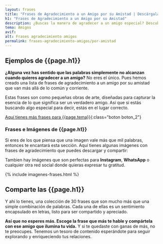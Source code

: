 ```yaml
---
layout: frases
title: "Frases de Agradecimiento a un Amigo por su Amistad | Descárgalas"
h1: "Frases de Agradecimiento a un Amigo por su Amistad"
description: ¿Buscas la manera de agradecer a un amigo especial? Descubre frases que tocan el alma. ¡Haz clic y emociona a tus amigos!
tema: Amigos
avif: 
alt: Frases agradecimiento amigos
permalink: frases-agradecimiento-amigos/por-amistad
---
```

## Ejemplos de {{page.h1}}

**¿Alguna vez has sentido que las palabras simplemente no alcanzan cuando quieres agradecer a un amigo?** No eres el único. Pues hemos creado una lista de frases de agradecimiento a un amigo por su amistad que van más allá de lo común y corriente.

Estas frases son como pequeñas obras de arte, diseñadas para capturar la esencia de lo que significa ser un verdadero amigo. Así que si estás buscando algo especial para decir, estás en el lugar correcto.

[Aquí tienes más frases para {{page.tema}}]({{'frases-agradecimiento-amigos'|relative_url}}){:class="boton boton_2"}

### Frases e Imágenes de {{page.h1}}

Si eres de los que piensa que una imagen vale más que mil palabras, entonces te encantará esta sección. Aquí tienes algunas imágenes con frases de agradecimiento que puedes descargar y compartir:

Tambien hay imágenes que son perfectas para **Instagram**, **WhatsApp** o cualquier otra red social donde quieras expresar tu gratitud.

{% include imagenes-frases.html %}

## Comparte las {{page.h1}}

Y ahí lo tienes, una colección de 30 frases que son mucho más que una simple combinación de palabras. Cada una de ellas es un sentimiento encapsulado en letras, listo para ser compartido y apreciado.

**Así que no esperes más. Escoge la frase que más te hable y compártela con ese amigo que ilumina tu vida.** Y si te quedaste con ganas de más, no te preocupes. Tenemos un tesoro de contenido esperándote para seguir explorando y enriqueciendo tus relaciones.
